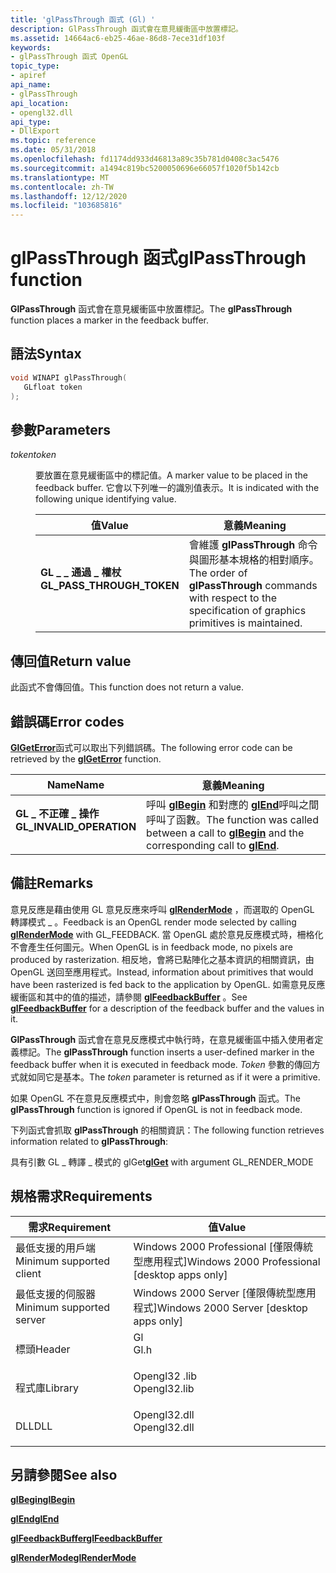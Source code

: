 ```yaml
---
title: 'glPassThrough 函式 (Gl) '
description: GlPassThrough 函式會在意見緩衝區中放置標記。
ms.assetid: 14664ac6-eb25-46ae-86d8-7ece31df103f
keywords:
- glPassThrough 函式 OpenGL
topic_type:
- apiref
api_name:
- glPassThrough
api_location:
- opengl32.dll
api_type:
- DllExport
ms.topic: reference
ms.date: 05/31/2018
ms.openlocfilehash: fd1174dd933d46813a89c35b781d0408c3ac5476
ms.sourcegitcommit: a1494c819bc5200050696e66057f1020f5b142cb
ms.translationtype: MT
ms.contentlocale: zh-TW
ms.lasthandoff: 12/12/2020
ms.locfileid: "103685816"
---
```

# <a name="glpassthrough-function"></a><span data-ttu-id="df5b1-104">glPassThrough 函式</span><span class="sxs-lookup"><span data-stu-id="df5b1-104">glPassThrough function</span></span>

<span data-ttu-id="df5b1-105">**GlPassThrough** 函式會在意見緩衝區中放置標記。</span><span class="sxs-lookup"><span data-stu-id="df5b1-105">The **glPassThrough** function places a marker in the feedback buffer.</span></span>

## <a name="syntax"></a><span data-ttu-id="df5b1-106">語法</span><span class="sxs-lookup"><span data-stu-id="df5b1-106">Syntax</span></span>


```C++
void WINAPI glPassThrough(
   GLfloat token
);
```



## <a name="parameters"></a><span data-ttu-id="df5b1-107">參數</span><span class="sxs-lookup"><span data-stu-id="df5b1-107">Parameters</span></span>

<dl> <dt>

<span data-ttu-id="df5b1-108">*token*</span><span class="sxs-lookup"><span data-stu-id="df5b1-108">*token*</span></span> 
</dt> <dd>

<span data-ttu-id="df5b1-109">要放置在意見緩衝區中的標記值。</span><span class="sxs-lookup"><span data-stu-id="df5b1-109">A marker value to be placed in the feedback buffer.</span></span> <span data-ttu-id="df5b1-110">它會以下列唯一的識別值表示。</span><span class="sxs-lookup"><span data-stu-id="df5b1-110">It is indicated with the following unique identifying value.</span></span>



| <span data-ttu-id="df5b1-111">值</span><span class="sxs-lookup"><span data-stu-id="df5b1-111">Value</span></span>                                                                                                                                                                                   | <span data-ttu-id="df5b1-112">意義</span><span class="sxs-lookup"><span data-stu-id="df5b1-112">Meaning</span></span>                                                                                                                    |
|-----------------------------------------------------------------------------------------------------------------------------------------------------------------------------------------|----------------------------------------------------------------------------------------------------------------------------|
| <span id="GL_PASS_THROUGH_TOKEN"></span><span id="gl_pass_through_token"></span><dl> <span data-ttu-id="df5b1-113"><dt>**GL \_ \_ 通過 \_ 權杖**</dt></span><span class="sxs-lookup"><span data-stu-id="df5b1-113"><dt>**GL\_PASS\_THROUGH\_TOKEN**</dt></span></span> </dl> | <span data-ttu-id="df5b1-114">會維護 **glPassThrough** 命令與圖形基本規格的相對順序。</span><span class="sxs-lookup"><span data-stu-id="df5b1-114">The order of **glPassThrough** commands with respect to the specification of graphics primitives is maintained.</span></span><br/> |



 

</dd> </dl>

## <a name="return-value"></a><span data-ttu-id="df5b1-115">傳回值</span><span class="sxs-lookup"><span data-stu-id="df5b1-115">Return value</span></span>

<span data-ttu-id="df5b1-116">此函式不會傳回值。</span><span class="sxs-lookup"><span data-stu-id="df5b1-116">This function does not return a value.</span></span>

## <a name="error-codes"></a><span data-ttu-id="df5b1-117">錯誤碼</span><span class="sxs-lookup"><span data-stu-id="df5b1-117">Error codes</span></span>

<span data-ttu-id="df5b1-118">[**GlGetError**](glgeterror.md)函式可以取出下列錯誤碼。</span><span class="sxs-lookup"><span data-stu-id="df5b1-118">The following error code can be retrieved by the [**glGetError**](glgeterror.md) function.</span></span>



| <span data-ttu-id="df5b1-119">Name</span><span class="sxs-lookup"><span data-stu-id="df5b1-119">Name</span></span>                                                                                                  | <span data-ttu-id="df5b1-120">意義</span><span class="sxs-lookup"><span data-stu-id="df5b1-120">Meaning</span></span>                                                                                                                               |
|-------------------------------------------------------------------------------------------------------|---------------------------------------------------------------------------------------------------------------------------------------|
| <dl> <span data-ttu-id="df5b1-121"><dt>**GL \_ 不正確 \_ 操作**</dt></span><span class="sxs-lookup"><span data-stu-id="df5b1-121"><dt>**GL\_INVALID\_OPERATION**</dt></span></span> </dl> | <span data-ttu-id="df5b1-122">呼叫 [**glBegin**](glbegin.md) 和對應的 [**glEnd**](glend.md)呼叫之間呼叫了函數。</span><span class="sxs-lookup"><span data-stu-id="df5b1-122">The function was called between a call to [**glBegin**](glbegin.md) and the corresponding call to [**glEnd**](glend.md).</span></span><br/> |



## <a name="remarks"></a><span data-ttu-id="df5b1-123">備註</span><span class="sxs-lookup"><span data-stu-id="df5b1-123">Remarks</span></span>

<span data-ttu-id="df5b1-124">意見反應是藉由使用 GL 意見反應來呼叫 [**glRenderMode**](glrendermode.md) ，而選取的 OpenGL 轉譯模式 \_ 。</span><span class="sxs-lookup"><span data-stu-id="df5b1-124">Feedback is an OpenGL render mode selected by calling [**glRenderMode**](glrendermode.md) with GL\_FEEDBACK.</span></span> <span data-ttu-id="df5b1-125">當 OpenGL 處於意見反應模式時，柵格化不會產生任何圖元。</span><span class="sxs-lookup"><span data-stu-id="df5b1-125">When OpenGL is in feedback mode, no pixels are produced by rasterization.</span></span> <span data-ttu-id="df5b1-126">相反地，會將已點陣化之基本資訊的相關資訊，由 OpenGL 送回至應用程式。</span><span class="sxs-lookup"><span data-stu-id="df5b1-126">Instead, information about primitives that would have been rasterized is fed back to the application by OpenGL.</span></span> <span data-ttu-id="df5b1-127">如需意見反應緩衝區和其中的值的描述，請參閱 [**glFeedbackBuffer**](glfeedbackbuffer.md) 。</span><span class="sxs-lookup"><span data-stu-id="df5b1-127">See [**glFeedbackBuffer**](glfeedbackbuffer.md) for a description of the feedback buffer and the values in it.</span></span>

<span data-ttu-id="df5b1-128">**GlPassThrough** 函式會在意見反應模式中執行時，在意見緩衝區中插入使用者定義標記。</span><span class="sxs-lookup"><span data-stu-id="df5b1-128">The **glPassThrough** function inserts a user-defined marker in the feedback buffer when it is executed in feedback mode.</span></span> <span data-ttu-id="df5b1-129">*Token* 參數的傳回方式就如同它是基本。</span><span class="sxs-lookup"><span data-stu-id="df5b1-129">The *token* parameter is returned as if it were a primitive.</span></span>

<span data-ttu-id="df5b1-130">如果 OpenGL 不在意見反應模式中，則會忽略 **glPassThrough** 函式。</span><span class="sxs-lookup"><span data-stu-id="df5b1-130">The **glPassThrough** function is ignored if OpenGL is not in feedback mode.</span></span>

<span data-ttu-id="df5b1-131">下列函式會抓取 **glPassThrough** 的相關資訊：</span><span class="sxs-lookup"><span data-stu-id="df5b1-131">The following function retrieves information related to **glPassThrough**:</span></span>

<span data-ttu-id="df5b1-132">[](glgetbooleanv--glgetdoublev--glgetfloatv--glgetintegerv.md)具有引數 GL \_ 轉譯 \_ 模式的 glGet</span><span class="sxs-lookup"><span data-stu-id="df5b1-132">[**glGet**](glgetbooleanv--glgetdoublev--glgetfloatv--glgetintegerv.md) with argument GL\_RENDER\_MODE</span></span>

## <a name="requirements"></a><span data-ttu-id="df5b1-133">規格需求</span><span class="sxs-lookup"><span data-stu-id="df5b1-133">Requirements</span></span>



| <span data-ttu-id="df5b1-134">需求</span><span class="sxs-lookup"><span data-stu-id="df5b1-134">Requirement</span></span> | <span data-ttu-id="df5b1-135">值</span><span class="sxs-lookup"><span data-stu-id="df5b1-135">Value</span></span> |
|-------------------------------------|-----------------------------------------------------------------------------------------|
| <span data-ttu-id="df5b1-136">最低支援的用戶端</span><span class="sxs-lookup"><span data-stu-id="df5b1-136">Minimum supported client</span></span><br/> | <span data-ttu-id="df5b1-137">Windows 2000 Professional \[僅限傳統型應用程式\]</span><span class="sxs-lookup"><span data-stu-id="df5b1-137">Windows 2000 Professional \[desktop apps only\]</span></span><br/>                              |
| <span data-ttu-id="df5b1-138">最低支援的伺服器</span><span class="sxs-lookup"><span data-stu-id="df5b1-138">Minimum supported server</span></span><br/> | <span data-ttu-id="df5b1-139">Windows 2000 Server \[僅限傳統型應用程式\]</span><span class="sxs-lookup"><span data-stu-id="df5b1-139">Windows 2000 Server \[desktop apps only\]</span></span><br/>                                    |
| <span data-ttu-id="df5b1-140">標頭</span><span class="sxs-lookup"><span data-stu-id="df5b1-140">Header</span></span><br/>                   | <dl> <span data-ttu-id="df5b1-141"><dt>Gl</dt></span><span class="sxs-lookup"><span data-stu-id="df5b1-141"><dt>Gl.h</dt></span></span> </dl>         |
| <span data-ttu-id="df5b1-142">程式庫</span><span class="sxs-lookup"><span data-stu-id="df5b1-142">Library</span></span><br/>                  | <dl> <span data-ttu-id="df5b1-143"><dt>Opengl32 .lib</dt></span><span class="sxs-lookup"><span data-stu-id="df5b1-143"><dt>Opengl32.lib</dt></span></span> </dl> |
| <span data-ttu-id="df5b1-144">DLL</span><span class="sxs-lookup"><span data-stu-id="df5b1-144">DLL</span></span><br/>                      | <dl> <span data-ttu-id="df5b1-145"><dt>Opengl32.dll</dt></span><span class="sxs-lookup"><span data-stu-id="df5b1-145"><dt>Opengl32.dll</dt></span></span> </dl> |



## <a name="see-also"></a><span data-ttu-id="df5b1-146">另請參閱</span><span class="sxs-lookup"><span data-stu-id="df5b1-146">See also</span></span>

<dl> <dt>

[<span data-ttu-id="df5b1-147">**glBegin**</span><span class="sxs-lookup"><span data-stu-id="df5b1-147">**glBegin**</span></span>](glbegin.md)
</dt> <dt>

[<span data-ttu-id="df5b1-148">**glEnd**</span><span class="sxs-lookup"><span data-stu-id="df5b1-148">**glEnd**</span></span>](glend.md)
</dt> <dt>

[<span data-ttu-id="df5b1-149">**glFeedbackBuffer**</span><span class="sxs-lookup"><span data-stu-id="df5b1-149">**glFeedbackBuffer**</span></span>](glfeedbackbuffer.md)
</dt> <dt>

[<span data-ttu-id="df5b1-150">**glRenderMode**</span><span class="sxs-lookup"><span data-stu-id="df5b1-150">**glRenderMode**</span></span>](glrendermode.md)
</dt> </dl>

 

 





